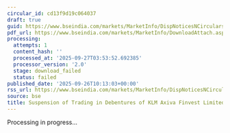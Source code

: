 ```yaml
---
circular_id: cd13f9d19c064037
draft: true
guid: https://www.bseindia.com/markets/MarketInfo/DispNoticesNCirculars.aspx?Noticeid={9ECD7A11-4862-4E4E-904D-2E2D370E6D51}&noticeno=20250926-23&dt=09/26/2025&icount=23&totcount=76&flag=0
pdf_url: https://www.bseindia.com/markets/MarketInfo/DownloadAttach.aspx?id=20250926-23&attachedId=
processing:
  attempts: 1
  content_hash: ''
  processed_at: '2025-09-27T03:53:52.692385'
  processor_version: '2.0'
  stage: download_failed
  status: failed
published_date: '2025-09-26T10:13:03+00:00'
rss_url: https://www.bseindia.com/markets/MarketInfo/DispNoticesNCirculars.aspx?Noticeid={9ECD7A11-4862-4E4E-904D-2E2D370E6D51}&noticeno=20250926-23&dt=09/26/2025&icount=23&totcount=76&flag=0
source: bse
title: Suspension of Trading in Debentures of KLM Axiva Finvest Limited
---
```


Processing in progress...